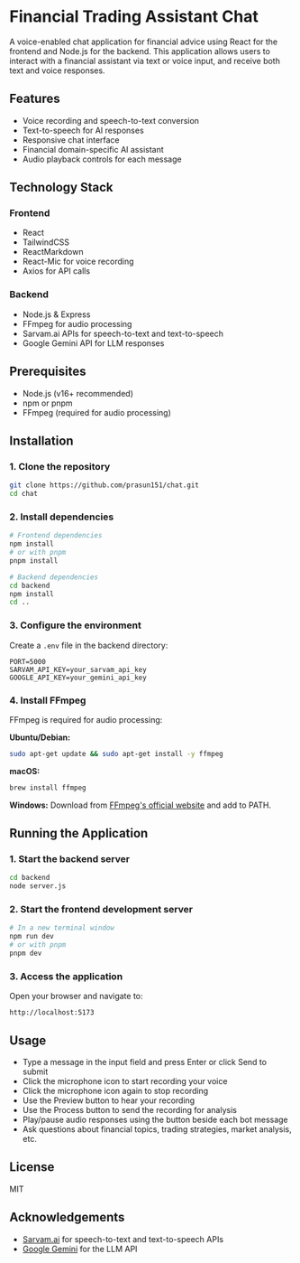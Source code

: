 # Financial Trading Assistant Chat

A voice-enabled chat application for financial advice using React for the frontend and Node.js for the backend. This application allows users to interact with a financial assistant via text or voice input, and receive both text and voice responses.

## Features

- Voice recording and speech-to-text conversion
- Text-to-speech for AI responses
- Responsive chat interface
- Financial domain-specific AI assistant
- Audio playback controls for each message

## Technology Stack

### Frontend
- React
- TailwindCSS
- ReactMarkdown
- React-Mic for voice recording
- Axios for API calls

### Backend
- Node.js & Express
- FFmpeg for audio processing
- Sarvam.ai APIs for speech-to-text and text-to-speech
- Google Gemini API for LLM responses

## Prerequisites

- Node.js (v16+ recommended)
- npm or pnpm
- FFmpeg (required for audio processing)

## Installation

### 1. Clone the repository
```bash
git clone https://github.com/prasun151/chat.git
cd chat
```

### 2. Install dependencies
```bash
# Frontend dependencies
npm install
# or with pnpm
pnpm install

# Backend dependencies
cd backend
npm install
cd ..
```

### 3. Configure the environment
Create a `.env` file in the backend directory:
```
PORT=5000
SARVAM_API_KEY=your_sarvam_api_key
GOOGLE_API_KEY=your_gemini_api_key
```

### 4. Install FFmpeg
FFmpeg is required for audio processing:

**Ubuntu/Debian:**
```bash
sudo apt-get update && sudo apt-get install -y ffmpeg
```

**macOS:**
```bash
brew install ffmpeg
```

**Windows:**
Download from [FFmpeg's official website](https://ffmpeg.org/download.html) and add to PATH.

## Running the Application

### 1. Start the backend server
```bash
cd backend
node server.js
```

### 2. Start the frontend development server
```bash
# In a new terminal window
npm run dev
# or with pnpm
pnpm dev
```

### 3. Access the application
Open your browser and navigate to:
```
http://localhost:5173
```

## Usage

- Type a message in the input field and press Enter or click Send to submit
- Click the microphone icon to start recording your voice
- Click the microphone icon again to stop recording
- Use the Preview button to hear your recording
- Use the Process button to send the recording for analysis
- Play/pause audio responses using the button beside each bot message
- Ask questions about financial topics, trading strategies, market analysis, etc.

## License

MIT

## Acknowledgements

- [Sarvam.ai](https://sarvam.ai/) for speech-to-text and text-to-speech APIs
- [Google Gemini](https://ai.google.dev/) for the LLM API
